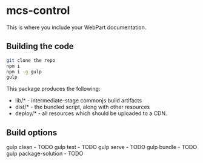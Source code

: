 # mcs-control

This is where you include your WebPart documentation.

## Building the code

```bash
git clone the repo
npm i
npm i -g gulp
gulp
```

This package produces the following:

* lib/* - intermediate-stage commonjs build artifacts
* dist/* - the bundled script, along with other resources
* deploy/* - all resources which should be uploaded to a CDN.

## Build options

gulp clean - TODO
gulp test - TODO
gulp serve - TODO
gulp bundle - TODO
gulp package-solution - TODO

